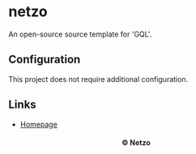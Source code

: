 # netzo

An open-source source template for 'GQL'.

## Configuration

This project does not require additional configuration.

## Links

- [Homepage](https://app.netzo.io/templates/gql)

<div align="center">
  <h4>© Netzo</h4>
</div>
